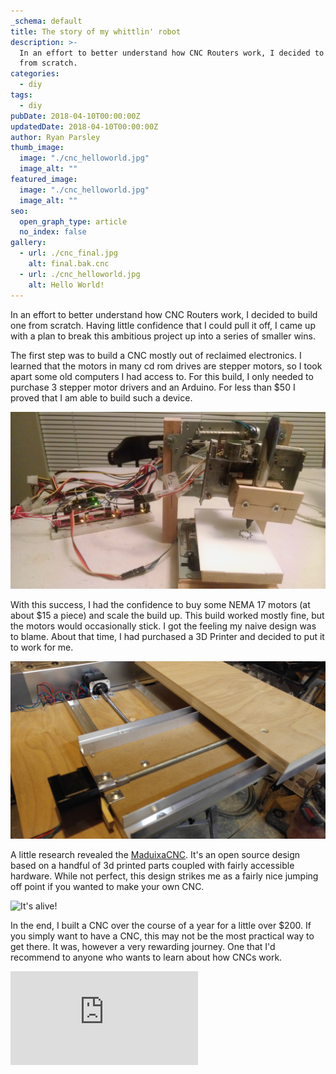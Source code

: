```yaml
---
_schema: default
title: The story of my whittlin' robot
description: >-
  In an effort to better understand how CNC Routers work, I decided to build one
  from scratch.
categories:
  - diy
tags:
  - diy
pubDate: 2018-04-10T00:00:00Z
updatedDate: 2018-04-10T00:00:00Z
author: Ryan Parsley
thumb_image:
  image: "./cnc_helloworld.jpg"
  image_alt: ""
featured_image:
  image: "./cnc_helloworld.jpg"
  image_alt: ""
seo:
  open_graph_type: article
  no_index: false
gallery:
  - url: ./cnc_final.jpg
    alt: final.bak.cnc
  - url: ./cnc_helloworld.jpg
    alt: Hello World!
---
```


In an effort to better understand how CNC Routers work, I decided to build one
from scratch. Having little confidence that I could pull it off, I came up with
a plan to break this ambitious project up into a series of smaller wins.

The first step was to build a CNC mostly out of reclaimed electronics. I learned
that the motors in many cd rom drives are stepper motors, so I took apart some
old computers I had access to. For this build, I only needed to purchase 3
stepper motor drivers and an Arduino. For less than $50 I proved that I am able
to build such a device.

![Minimum Viable CNC from found parts](./cnc_dvd.jpg)

With this success, I had the confidence to buy some NEMA 17 motors (at about $15
a piece) and scale the build up. This build worked mostly fine, but the motors
would occasionally stick. I got the feeling my naive design was to blame. About
that time, I had purchased a 3D Printer and decided to put it to work for me.

![Less minimal, more viable](./cnc_version2.jpg)

A little research revealed the
[MaduixaCNC](https://www.thingiverse.com/thing:989593). It's an open source
design based on a handful of 3d printed parts coupled with fairly accessible
hardware. While not perfect, this design strikes me as a fairly nice jumping off
point if you wanted to make your own CNC.

![It's alive!](./cnc_helloworld.jpg)

In the end, I built a CNC over the course of a year for a little over $200. If
you simply want to have a CNC, this may not be the most practical way to get
there. It was, however a very rewarding journey. One that I'd recommend to
anyone who wants to learn about how CNCs work.

<iframe
  src="https://www.youtube.com/embed/TWuP_DbFSsA"
  frameborder="0"
  allow="autoplay; encrypted-media"
  allowfullscreen=""
  id="fitvid2"></iframe>
